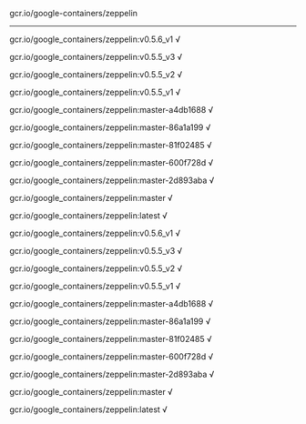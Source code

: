 gcr.io/google-containers/zeppelin 

----
gcr.io/google_containers/zeppelin:v0.5.6_v1 √

gcr.io/google_containers/zeppelin:v0.5.5_v3 √

gcr.io/google_containers/zeppelin:v0.5.5_v2 √

gcr.io/google_containers/zeppelin:v0.5.5_v1 √

gcr.io/google_containers/zeppelin:master-a4db1688 √

gcr.io/google_containers/zeppelin:master-86a1a199 √

gcr.io/google_containers/zeppelin:master-81f02485 √

gcr.io/google_containers/zeppelin:master-600f728d √

gcr.io/google_containers/zeppelin:master-2d893aba √

gcr.io/google_containers/zeppelin:master √

gcr.io/google_containers/zeppelin:latest √

gcr.io/google_containers/zeppelin:v0.5.6_v1 √

gcr.io/google_containers/zeppelin:v0.5.5_v3 √

gcr.io/google_containers/zeppelin:v0.5.5_v2 √

gcr.io/google_containers/zeppelin:v0.5.5_v1 √

gcr.io/google_containers/zeppelin:master-a4db1688 √

gcr.io/google_containers/zeppelin:master-86a1a199 √

gcr.io/google_containers/zeppelin:master-81f02485 √

gcr.io/google_containers/zeppelin:master-600f728d √

gcr.io/google_containers/zeppelin:master-2d893aba √

gcr.io/google_containers/zeppelin:master √

gcr.io/google_containers/zeppelin:latest √

